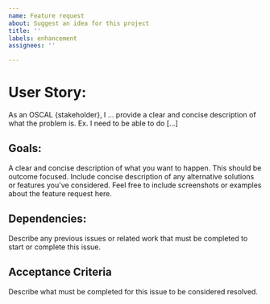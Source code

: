 ```yaml
---
name: Feature request
about: Suggest an idea for this project
title: ''
labels: enhancement
assignees: ''

---
```


# User Story:

As an OSCAL {stakeholder}, I ... provide a clear and concise description of what the problem is. Ex. I need to be able to do [...]

## Goals:

A clear and concise description of what you want to happen. This should be outcome focused. Include concise description of any alternative solutions or features you've considered. Feel free to include screenshots or examples about the feature request here.

## Dependencies:

Describe any previous issues or related work that must be completed to start or complete this issue.

## Acceptance Criteria

Describe what must be completed for this issue to be considered resolved.
